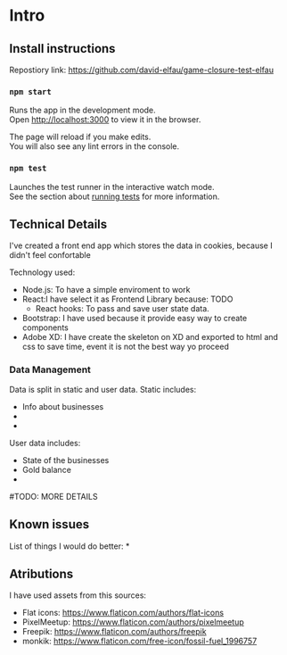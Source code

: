 # Intro

## Install instructions

Repostiory link: https://github.com/david-elfau/game-closure-test-elfau


### `npm start`

Runs the app in the development mode.<br />
Open [http://localhost:3000](http://localhost:3000) to view it in the browser.

The page will reload if you make edits.<br />
You will also see any lint errors in the console.

### `npm test`

Launches the test runner in the interactive watch mode.<br />
See the section about [running tests](https://facebook.github.io/create-react-app/docs/running-tests) for more information.

## Technical Details
I've created a front end app which stores the data in cookies, because I didn't feel confortable

Technology used:
* Node.js: To have a simple enviroment to work
* React:I have select it as Frontend Library because: TODO
  * React hooks: To pass and save user state data.		
* Bootstrap: I have used because it provide easy way to create components
* Adobe XD: I have create the skeleton on XD and exported to html and css to save time, event it is not the best way yo proceed



### Data Management
Data is split in static and user data.
Static includes:
* Info about businesses
*
*
User data includes:
* State of the businesses
* Gold balance
* 


#TODO: MORE DETAILS

## Known issues
List of things I would do better:
*



## Atributions
I have used assets from this sources:
* Flat icons: 	https://www.flaticon.com/authors/flat-icons
* PixelMeetup: 	https://www.flaticon.com/authors/pixelmeetup
* Freepik: 		https://www.flaticon.com/authors/freepik
* monkik: 		https://www.flaticon.com/free-icon/fossil-fuel_1996757
